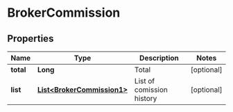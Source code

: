 

# BrokerCommission

## Properties

Name | Type | Description | Notes
------------ | ------------- | ------------- | -------------
**total** | **Long** | Total |  [optional]
**list** | [**List&lt;BrokerCommission1&gt;**](BrokerCommission1.md) | List of comission history |  [optional]



